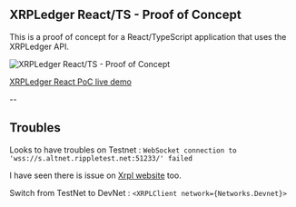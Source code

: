 ## XRPLedger React/TS - Proof of Concept

This is a proof of concept for a React/TypeScript application that uses the XRPLedger API.

![XRPLedger React/TS - Proof of Concept](https://dam.malt.com/90dc3084-8656-4396-ac84-4ee25ee85f20?func=bound&w=2048&org_if_sml=1)

[XRPLedger React PoC live demo](https://xrpl-react.vercel.app/)

--

## Troubles

Looks to have troubles on Testnet : `WebSocket connection to 'wss://s.altnet.rippletest.net:51233/' failed`

I have seen there is issue on [Xrpl website](https://www.3wxy.net/xrp-testnet-faucet.html) too.

Switch from TestNet to DevNet : `<XRPLClient network={Networks.Devnet}>`
